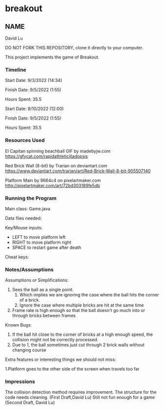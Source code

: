 # breakout
## NAME
David Lu

DO NOT FORK THIS REPOSITORY, clone it directly to your computer.


This project implements the game of Breakout.

### Timeline

Start Date: 9/3/2022 (14:34)

Finish Date: 9/5/2022 (1:55)

Hours Spent: 35.5



Start Date: 9/10/2022 (12:00)

Finish Date: 9/5/2022 (1:55)

Hours Spent: 35.5

### Resources Used

El Capitan spinning beachball GIF by madebyjw.com
https://gfycat.com/rapidathleticilladopsis

Red Brick Wall (8-bit) by Trarian on deviantart.com
https://www.deviantart.com/trarian/art/Red-Brick-Wall-8-bit-905507140

Platform Main by 9664c4 on pixelartmaker.com
http://pixelartmaker.com/art/72bd303189fe5db

### Running the Program

Main class:
Game.java

Data files needed: 

Key/Mouse inputs:
* LEFT to move platform left
* RIGHT to move platform right
* SPACE to restart game after death

Cheat keys:


### Notes/Assumptions

Assumptions or Simplifications:
1. Sees the ball as a single point.
   1. Which implies we are ignoring the case where the ball hits the corner
   of a brick.
   2. Ignore the case where multiple bricks are hit at the same time
2. Frame rate is high enough so that the ball doesn't go much into or through bricks
between frames


Known Bugs:
1. If the ball hit close to the corner of bricks at a high enough speed, the 
collision might not be correctly processed.
2. Due to 1, the ball sometimes just cut through 2 brick walls without changing
course


Extra features or interesting things we should not miss:

1.Platform goes to the other side of the screen when travels too far 

### Impressions
The collision detection method requires improvement. The structure for the code
needs cleaning. (First Draft,David Lu)
Still not fun enough for a game (Second Draft, David Lu)

